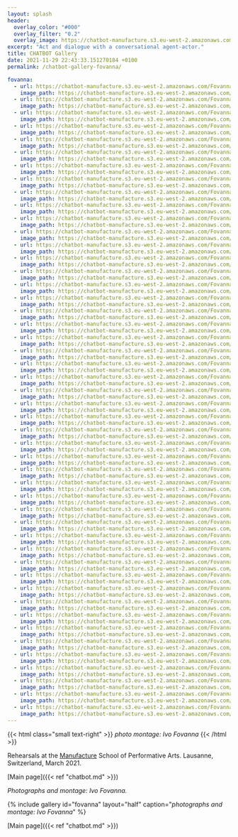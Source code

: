 ```yaml
---
layout: splash
header:
  overlay_color: "#000"
  overlay_filter: "0.2"
  overlay_image: https://chatbot-manufacture.s3.eu-west-2.amazonaws.com/Fovanna-chatbot-2021-37.webp
excerpt: "Act and dialogue with a conversational agent-actor."
title: CHATBOT Gallery
date: 2021-11-29 22:43:33.151270184 +0100 
permalink: /chatbot-gallery-fovanna/

fovanna:
  - url: https://chatbot-manufacture.s3.eu-west-2.amazonaws.com/Fovanna-chatbot-2021-01.webp
    image_path: https://chatbot-manufacture.s3.eu-west-2.amazonaws.com/Fovanna-chatbot-2021-01.low.webp
  - url: https://chatbot-manufacture.s3.eu-west-2.amazonaws.com/Fovanna-chatbot-2021-02.webp
    image_path: https://chatbot-manufacture.s3.eu-west-2.amazonaws.com/Fovanna-chatbot-2021-02.low.webp
  - url: https://chatbot-manufacture.s3.eu-west-2.amazonaws.com/Fovanna-chatbot-2021-03.webp
    image_path: https://chatbot-manufacture.s3.eu-west-2.amazonaws.com/Fovanna-chatbot-2021-03.low.webp
  - url: https://chatbot-manufacture.s3.eu-west-2.amazonaws.com/Fovanna-chatbot-2021-05.webp
    image_path: https://chatbot-manufacture.s3.eu-west-2.amazonaws.com/Fovanna-chatbot-2021-05.low.webp
  - url: https://chatbot-manufacture.s3.eu-west-2.amazonaws.com/Fovanna-chatbot-2021-04.webp
    image_path: https://chatbot-manufacture.s3.eu-west-2.amazonaws.com/Fovanna-chatbot-2021-04.low.webp
  - url: https://chatbot-manufacture.s3.eu-west-2.amazonaws.com/Fovanna-chatbot-2021-06.webp
    image_path: https://chatbot-manufacture.s3.eu-west-2.amazonaws.com/Fovanna-chatbot-2021-06.low.webp
  - url: https://chatbot-manufacture.s3.eu-west-2.amazonaws.com/Fovanna-chatbot-2021-07.webp
    image_path: https://chatbot-manufacture.s3.eu-west-2.amazonaws.com/Fovanna-chatbot-2021-07.low.webp
  - url: https://chatbot-manufacture.s3.eu-west-2.amazonaws.com/Fovanna-chatbot-2021-08.webp
    image_path: https://chatbot-manufacture.s3.eu-west-2.amazonaws.com/Fovanna-chatbot-2021-08.low.webp
  - url: https://chatbot-manufacture.s3.eu-west-2.amazonaws.com/Fovanna-chatbot-2021-09.webp
    image_path: https://chatbot-manufacture.s3.eu-west-2.amazonaws.com/Fovanna-chatbot-2021-09.low.webp
  - url: https://chatbot-manufacture.s3.eu-west-2.amazonaws.com/Fovanna-chatbot-2021-10.webp
    image_path: https://chatbot-manufacture.s3.eu-west-2.amazonaws.com/Fovanna-chatbot-2021-10.low.webp
  - url: https://chatbot-manufacture.s3.eu-west-2.amazonaws.com/Fovanna-chatbot-2021-11.webp
    image_path: https://chatbot-manufacture.s3.eu-west-2.amazonaws.com/Fovanna-chatbot-2021-11.low.webp
  - url: https://chatbot-manufacture.s3.eu-west-2.amazonaws.com/Fovanna-chatbot-2021-12.webp
    image_path: https://chatbot-manufacture.s3.eu-west-2.amazonaws.com/Fovanna-chatbot-2021-12.low.webp
  - url: https://chatbot-manufacture.s3.eu-west-2.amazonaws.com/Fovanna-chatbot-2021-13.webp
    image_path: https://chatbot-manufacture.s3.eu-west-2.amazonaws.com/Fovanna-chatbot-2021-13.low.webp
  - url: https://chatbot-manufacture.s3.eu-west-2.amazonaws.com/Fovanna-chatbot-2021-15.webp
    image_path: https://chatbot-manufacture.s3.eu-west-2.amazonaws.com/Fovanna-chatbot-2021-15.low.webp
  - url: https://chatbot-manufacture.s3.eu-west-2.amazonaws.com/Fovanna-chatbot-2021-14.webp
    image_path: https://chatbot-manufacture.s3.eu-west-2.amazonaws.com/Fovanna-chatbot-2021-14.low.webp
  - url: https://chatbot-manufacture.s3.eu-west-2.amazonaws.com/Fovanna-chatbot-2021-16.webp
    image_path: https://chatbot-manufacture.s3.eu-west-2.amazonaws.com/Fovanna-chatbot-2021-16.low.webp
  - url: https://chatbot-manufacture.s3.eu-west-2.amazonaws.com/Fovanna-chatbot-2021-17.webp
    image_path: https://chatbot-manufacture.s3.eu-west-2.amazonaws.com/Fovanna-chatbot-2021-17.low.webp
  - url: https://chatbot-manufacture.s3.eu-west-2.amazonaws.com/Fovanna-chatbot-2021-18.webp
    image_path: https://chatbot-manufacture.s3.eu-west-2.amazonaws.com/Fovanna-chatbot-2021-18.low.webp
  - url: https://chatbot-manufacture.s3.eu-west-2.amazonaws.com/Fovanna-chatbot-2021-19.webp
    image_path: https://chatbot-manufacture.s3.eu-west-2.amazonaws.com/Fovanna-chatbot-2021-19.low.webp
  - url: https://chatbot-manufacture.s3.eu-west-2.amazonaws.com/Fovanna-chatbot-2021-20.webp
    image_path: https://chatbot-manufacture.s3.eu-west-2.amazonaws.com/Fovanna-chatbot-2021-20.low.webp
  - url: https://chatbot-manufacture.s3.eu-west-2.amazonaws.com/Fovanna-chatbot-2021-21.webp
    image_path: https://chatbot-manufacture.s3.eu-west-2.amazonaws.com/Fovanna-chatbot-2021-21.low.webp
  - url: https://chatbot-manufacture.s3.eu-west-2.amazonaws.com/Fovanna-chatbot-2021-24.webp
    image_path: https://chatbot-manufacture.s3.eu-west-2.amazonaws.com/Fovanna-chatbot-2021-24.low.webp
  - url: https://chatbot-manufacture.s3.eu-west-2.amazonaws.com/Fovanna-chatbot-2021-22.webp
    image_path: https://chatbot-manufacture.s3.eu-west-2.amazonaws.com/Fovanna-chatbot-2021-22.low.webp
  - url: https://chatbot-manufacture.s3.eu-west-2.amazonaws.com/Fovanna-chatbot-2021-23.webp
    image_path: https://chatbot-manufacture.s3.eu-west-2.amazonaws.com/Fovanna-chatbot-2021-23.low.webp
  - url: https://chatbot-manufacture.s3.eu-west-2.amazonaws.com/Fovanna-chatbot-2021-25.webp
    image_path: https://chatbot-manufacture.s3.eu-west-2.amazonaws.com/Fovanna-chatbot-2021-25.low.webp
  - url: https://chatbot-manufacture.s3.eu-west-2.amazonaws.com/Fovanna-chatbot-2021-27.webp
    image_path: https://chatbot-manufacture.s3.eu-west-2.amazonaws.com/Fovanna-chatbot-2021-27.low.webp
  - url: https://chatbot-manufacture.s3.eu-west-2.amazonaws.com/Fovanna-chatbot-2021-26.webp
    image_path: https://chatbot-manufacture.s3.eu-west-2.amazonaws.com/Fovanna-chatbot-2021-26.low.webp
  - url: https://chatbot-manufacture.s3.eu-west-2.amazonaws.com/Fovanna-chatbot-2021-28.webp
    image_path: https://chatbot-manufacture.s3.eu-west-2.amazonaws.com/Fovanna-chatbot-2021-28.low.webp
  - url: https://chatbot-manufacture.s3.eu-west-2.amazonaws.com/Fovanna-chatbot-2021-29.webp
    image_path: https://chatbot-manufacture.s3.eu-west-2.amazonaws.com/Fovanna-chatbot-2021-29.low.webp
  - url: https://chatbot-manufacture.s3.eu-west-2.amazonaws.com/Fovanna-chatbot-2021-30.webp
    image_path: https://chatbot-manufacture.s3.eu-west-2.amazonaws.com/Fovanna-chatbot-2021-30.low.webp
  - url: https://chatbot-manufacture.s3.eu-west-2.amazonaws.com/Fovanna-chatbot-2021-31.webp
    image_path: https://chatbot-manufacture.s3.eu-west-2.amazonaws.com/Fovanna-chatbot-2021-31.low.webp
  - url: https://chatbot-manufacture.s3.eu-west-2.amazonaws.com/Fovanna-chatbot-2021-32.webp
    image_path: https://chatbot-manufacture.s3.eu-west-2.amazonaws.com/Fovanna-chatbot-2021-32.low.webp
  - url: https://chatbot-manufacture.s3.eu-west-2.amazonaws.com/Fovanna-chatbot-2021-33.webp
    image_path: https://chatbot-manufacture.s3.eu-west-2.amazonaws.com/Fovanna-chatbot-2021-33.low.webp
  - url: https://chatbot-manufacture.s3.eu-west-2.amazonaws.com/Fovanna-chatbot-2021-34.webp
    image_path: https://chatbot-manufacture.s3.eu-west-2.amazonaws.com/Fovanna-chatbot-2021-34.low.webp
  - url: https://chatbot-manufacture.s3.eu-west-2.amazonaws.com/Fovanna-chatbot-2021-35.webp
    image_path: https://chatbot-manufacture.s3.eu-west-2.amazonaws.com/Fovanna-chatbot-2021-35.low.webp
  - url: https://chatbot-manufacture.s3.eu-west-2.amazonaws.com/Fovanna-chatbot-2021-36.webp
    image_path: https://chatbot-manufacture.s3.eu-west-2.amazonaws.com/Fovanna-chatbot-2021-36.low.webp
  - url: https://chatbot-manufacture.s3.eu-west-2.amazonaws.com/Fovanna-chatbot-2021-37.webp
    image_path: https://chatbot-manufacture.s3.eu-west-2.amazonaws.com/Fovanna-chatbot-2021-37.low.webp
  - url: https://chatbot-manufacture.s3.eu-west-2.amazonaws.com/Fovanna-chatbot-2021-38.webp
    image_path: https://chatbot-manufacture.s3.eu-west-2.amazonaws.com/Fovanna-chatbot-2021-38.low.webp
  - url: https://chatbot-manufacture.s3.eu-west-2.amazonaws.com/Fovanna-chatbot-2021-39.webp
    image_path: https://chatbot-manufacture.s3.eu-west-2.amazonaws.com/Fovanna-chatbot-2021-39.low.webp
  - url: https://chatbot-manufacture.s3.eu-west-2.amazonaws.com/Fovanna-chatbot-2021-40.webp
    image_path: https://chatbot-manufacture.s3.eu-west-2.amazonaws.com/Fovanna-chatbot-2021-40.low.webp
  - url: https://chatbot-manufacture.s3.eu-west-2.amazonaws.com/Fovanna-chatbot-2021-41.webp
    image_path: https://chatbot-manufacture.s3.eu-west-2.amazonaws.com/Fovanna-chatbot-2021-41.low.webp
  - url: https://chatbot-manufacture.s3.eu-west-2.amazonaws.com/Fovanna-chatbot-2021-42.webp
    image_path: https://chatbot-manufacture.s3.eu-west-2.amazonaws.com/Fovanna-chatbot-2021-42.low.webp
  - url: https://chatbot-manufacture.s3.eu-west-2.amazonaws.com/Fovanna-chatbot-2021-43.webp
    image_path: https://chatbot-manufacture.s3.eu-west-2.amazonaws.com/Fovanna-chatbot-2021-43.low.webp
  - url: https://chatbot-manufacture.s3.eu-west-2.amazonaws.com/Fovanna-chatbot-2021-46.webp
    image_path: https://chatbot-manufacture.s3.eu-west-2.amazonaws.com/Fovanna-chatbot-2021-46.low.webp
  - url: https://chatbot-manufacture.s3.eu-west-2.amazonaws.com/Fovanna-chatbot-2021-44.webp
    image_path: https://chatbot-manufacture.s3.eu-west-2.amazonaws.com/Fovanna-chatbot-2021-44.low.webp
  - url: https://chatbot-manufacture.s3.eu-west-2.amazonaws.com/Fovanna-chatbot-2021-45.webp
    image_path: https://chatbot-manufacture.s3.eu-west-2.amazonaws.com/Fovanna-chatbot-2021-45.low.webp
  - url: https://chatbot-manufacture.s3.eu-west-2.amazonaws.com/Fovanna-chatbot-2021-47.webp
    image_path: https://chatbot-manufacture.s3.eu-west-2.amazonaws.com/Fovanna-chatbot-2021-47.low.webp
  - url: https://chatbot-manufacture.s3.eu-west-2.amazonaws.com/Fovanna-chatbot-2021-48.webp
    image_path: https://chatbot-manufacture.s3.eu-west-2.amazonaws.com/Fovanna-chatbot-2021-48.low.webp
---
```


{{< html class="small text-right" >}}
*photo montage: Ivo Fovanna*
{{< /html >}}

Rehearsals at the [Manufacture](https://www.manufacture.ch/) School of Performative Arts.
Lausanne, Switzerland, March 2021.

[Main page]({{< ref "chatbot.md" >}})

*Photographs and montage: Ivo Fovanna.*

{% include gallery id="fovanna" layout="half" caption="*photographs and montage: Ivo Fovanna*" %}

[Main page]({{< ref "chatbot.md" >}})
